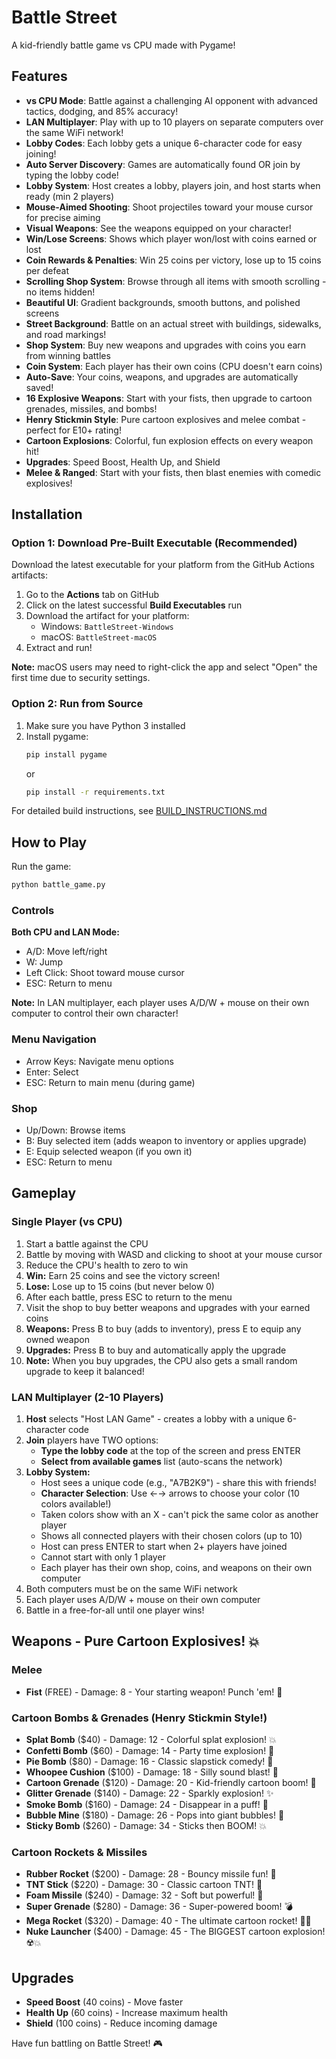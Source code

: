 # Battle Street

A kid-friendly battle game vs CPU made with Pygame!

## Features

- **vs CPU Mode**: Battle against a challenging AI opponent with advanced tactics, dodging, and 85% accuracy!
- **LAN Multiplayer**: Play with up to 10 players on separate computers over the same WiFi network!
- **Lobby Codes**: Each lobby gets a unique 6-character code for easy joining!
- **Auto Server Discovery**: Games are automatically found OR join by typing the lobby code!
- **Lobby System**: Host creates a lobby, players join, and host starts when ready (min 2 players)
- **Mouse-Aimed Shooting**: Shoot projectiles toward your mouse cursor for precise aiming
- **Visual Weapons**: See the weapons equipped on your character!
- **Win/Lose Screens**: Shows which player won/lost with coins earned or lost
- **Coin Rewards & Penalties**: Win 25 coins per victory, lose up to 15 coins per defeat
- **Scrolling Shop System**: Browse through all items with smooth scrolling - no items hidden!
- **Beautiful UI**: Gradient backgrounds, smooth buttons, and polished screens
- **Street Background**: Battle on an actual street with buildings, sidewalks, and road markings!
- **Shop System**: Buy new weapons and upgrades with coins you earn from winning battles
- **Coin System**: Each player has their own coins (CPU doesn't earn coins)
- **Auto-Save**: Your coins, weapons, and upgrades are automatically saved!
- **16 Explosive Weapons**: Start with your fists, then upgrade to cartoon grenades, missiles, and bombs!
- **Henry Stickmin Style**: Pure cartoon explosives and melee combat - perfect for E10+ rating!
- **Cartoon Explosions**: Colorful, fun explosion effects on every weapon hit!
- **Upgrades**: Speed Boost, Health Up, and Shield
- **Melee & Ranged**: Start with your fists, then blast enemies with comedic explosives!

## Installation

### Option 1: Download Pre-Built Executable (Recommended)

Download the latest executable for your platform from the GitHub Actions artifacts:
1. Go to the **Actions** tab on GitHub
2. Click on the latest successful **Build Executables** run
3. Download the artifact for your platform:
   - Windows: `BattleStreet-Windows`
   - macOS: `BattleStreet-macOS`
4. Extract and run!

**Note:** macOS users may need to right-click the app and select "Open" the first time due to security settings.

### Option 2: Run from Source

1. Make sure you have Python 3 installed
2. Install pygame:
   ```bash
   pip install pygame
   ```
   or
   ```bash
   pip install -r requirements.txt
   ```

For detailed build instructions, see [BUILD_INSTRUCTIONS.md](BUILD_INSTRUCTIONS.md)

## How to Play

Run the game:
```bash
python battle_game.py
```

### Controls

**Both CPU and LAN Mode:**
- A/D: Move left/right
- W: Jump
- Left Click: Shoot toward mouse cursor
- ESC: Return to menu

**Note:** In LAN multiplayer, each player uses A/D/W + mouse on their own computer to control their own character!

### Menu Navigation
- Arrow Keys: Navigate menu options
- Enter: Select
- ESC: Return to main menu (during game)

### Shop
- Up/Down: Browse items
- B: Buy selected item (adds weapon to inventory or applies upgrade)
- E: Equip selected weapon (if you own it)
- ESC: Return to menu

## Gameplay

### Single Player (vs CPU)
1. Start a battle against the CPU
2. Battle by moving with WASD and clicking to shoot at your mouse cursor
3. Reduce the CPU's health to zero to win
4. **Win:** Earn 25 coins and see the victory screen!
5. **Lose:** Lose up to 15 coins (but never below 0)
6. After each battle, press ESC to return to the menu
7. Visit the shop to buy better weapons and upgrades with your earned coins
8. **Weapons:** Press B to buy (adds to inventory), press E to equip any owned weapon
9. **Upgrades:** Press B to buy and automatically apply the upgrade
10. **Note:** When you buy upgrades, the CPU also gets a small random upgrade to keep it balanced!

### LAN Multiplayer (2-10 Players)
1. **Host** selects "Host LAN Game" - creates a lobby with a unique 6-character code
2. **Join** players have TWO options:
   - **Type the lobby code** at the top of the screen and press ENTER
   - **Select from available games** list (auto-scans the network)
3. **Lobby System:**
   - Host sees a unique code (e.g., "A7B2K9") - share this with friends!
   - **Character Selection**: Use ←→ arrows to choose your color (10 colors available!)
   - Taken colors show with an X - can't pick the same color as another player
   - Shows all connected players with their chosen colors (up to 10)
   - Host can press ENTER to start when 2+ players have joined
   - Cannot start with only 1 player
   - Each player has their own shop, coins, and weapons on their own computer
4. Both computers must be on the same WiFi network
5. Each player uses A/D/W + mouse on their own computer
6. Battle in a free-for-all until one player wins!

## Weapons - Pure Cartoon Explosives! 💥

### Melee
- **Fist** (FREE) - Damage: 8 - Your starting weapon! Punch 'em! 👊

### Cartoon Bombs & Grenades (Henry Stickmin Style!)
- **Splat Bomb** ($40) - Damage: 12 - Colorful splat explosion! 💥
- **Confetti Bomb** ($60) - Damage: 14 - Party time explosion! 🎉
- **Pie Bomb** ($80) - Damage: 16 - Classic slapstick comedy! 🥧
- **Whoopee Cushion** ($100) - Damage: 18 - Silly sound blast! 💨
- **Cartoon Grenade** ($120) - Damage: 20 - Kid-friendly cartoon boom! 💚
- **Glitter Grenade** ($140) - Damage: 22 - Sparkly explosion! ✨
- **Smoke Bomb** ($160) - Damage: 24 - Disappear in a puff! 💨
- **Bubble Mine** ($180) - Damage: 26 - Pops into giant bubbles! 🫧
- **Sticky Bomb** ($260) - Damage: 34 - Sticks then BOOM! 💥

### Cartoon Rockets & Missiles
- **Rubber Rocket** ($200) - Damage: 28 - Bouncy missile fun! 🚀
- **TNT Stick** ($220) - Damage: 30 - Classic cartoon TNT! 🧨
- **Foam Missile** ($240) - Damage: 32 - Soft but powerful! 🚀
- **Super Grenade** ($280) - Damage: 36 - Super-powered boom! 💣
- **Mega Rocket** ($320) - Damage: 40 - The ultimate cartoon rocket! 🚀💥
- **Nuke Launcher** ($400) - Damage: 45 - The BIGGEST cartoon explosion! ☢️💥

## Upgrades

- **Speed Boost** (40 coins) - Move faster
- **Health Up** (60 coins) - Increase maximum health
- **Shield** (100 coins) - Reduce incoming damage

Have fun battling on Battle Street! 🎮

